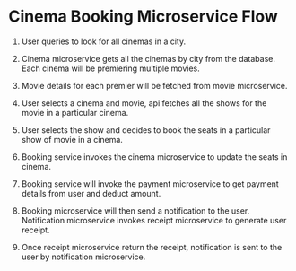 # Cinema Booking Microservice Flow

1. User queries to look for all cinemas in a city.

2. Cinema microservice gets all the cinemas by city from the database. Each cinema will be premiering multiple movies. 

3. Movie details for each premier will be fetched from movie microservice.

4. User selects a cinema and movie, api fetches all the shows for the movie in a particular cinema.

5. User selects the show and decides to book the seats in a particular show of movie in a cinema.

6. Booking service invokes the cinema microservice to update the seats in cinema.

7. Booking service will invoke the payment microservice to get payment details from user and deduct amount.

8. Booking microservice will then send a notification to the user. Notification microservice invokes receipt microservice to generate user receipt.

9. Once receipt microservice return the receipt, notification is sent to the user by notification microservice.

